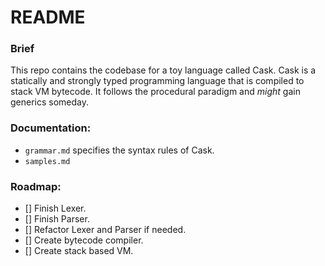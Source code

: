 # README

### Brief
This repo contains the codebase for a toy language called Cask. Cask is a statically and strongly typed programming language that is compiled to stack VM bytecode. It follows the procedural paradigm and _might_ gain generics someday.

### Documentation:
 - `grammar.md` specifies the syntax rules of Cask.
 - `samples.md`

### Roadmap:
 - [] Finish Lexer.
 - [] Finish Parser.
 - [] Refactor Lexer and Parser if needed.
 - [] Create bytecode compiler.
 - [] Create stack based VM.

